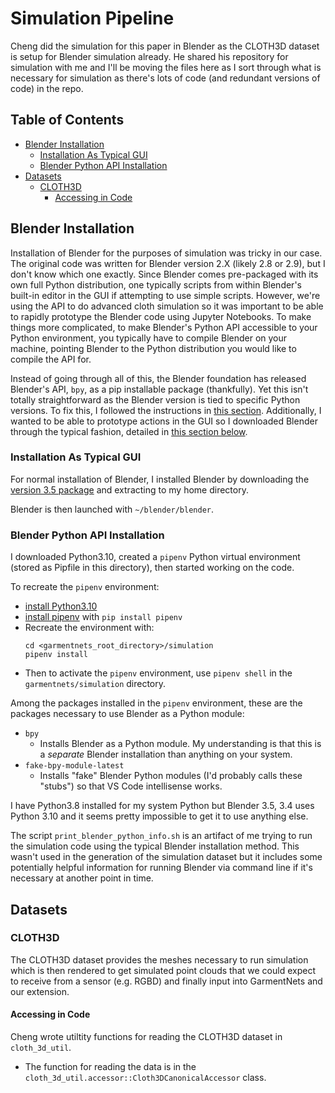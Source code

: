 # Simulation Pipeline <!-- omit from toc -->

Cheng did the simulation for this paper in Blender as the CLOTH3D dataset is setup for Blender simulation already. He shared his repository for simulation with me and I'll be moving the files here as I sort through what is necessary for simulation as there's lots of code (and redundant versions of code) in the repo.


## Table of Contents <!-- omit from toc -->
- [Blender Installation](#blender-installation)
  - [Installation As Typical GUI](#installation-as-typical-gui)
  - [Blender Python API Installation](#blender-python-api-installation)
- [Datasets](#datasets)
  - [CLOTH3D](#cloth3d)
    - [Accessing in Code](#accessing-in-code)

## Blender Installation

Installation of Blender for the purposes of simulation was tricky in our case. The original code was written for Blender version 2.X (likely 2.8 or 2.9), but I don't know which one exactly. Since Blender comes pre-packaged with its own full Python distribution, one typically scripts from within Blender's built-in editor in the GUI if attempting to use simple scripts. However, we're using the API to do advanced cloth simulation so it was important to be able to rapidly prototype the Blender code using Jupyter Notebooks. To make things more complicated, to make Blender's Python API accessible to your Python environment, you typically have to compile Blender on your machine, pointing Blender to the Python distribution you would like to compile the API for.

Instead of going through all of this, the Blender foundation has released Blender's API, `bpy`, as a pip installable package (thankfully). Yet this isn't totally straightforward as the Blender version is tied to specific Python versions. To fix this, I followed the instructions in [this section](#blender-python-api-installation). Additionally, I wanted to be able to prototype actions in the GUI so I downloaded Blender through the typical fashion, detailed in [this section below](#installation-as-typical-gui).

### Installation As Typical GUI

For normal installation of Blender, I installed Blender by downloading the [version 3.5 package](https://www.blender.org/download/) and extracting to my home directory.

Blender is then launched with `~/blender/blender`.

### Blender Python API Installation

I downloaded Python3.10, created a `pipenv` Python virtual environment (stored as Pipfile in this directory), then started working on the code.

To recreate the `pipenv` environment:
- [install Python3.10](https://computingforgeeks.com/how-to-install-python-on-ubuntu-linux-system/)
- [install pipenv](https://pypi.org/project/pipenv/) with `pip install pipenv`
- Recreate the environment with:
  ```
  cd <garmentnets_root_directory>/simulation
  pipenv install
  ```
- Then to activate the `pipenv` environment, use `pipenv shell` in the `garmentnets/simulation` directory.

Among the packages installed in the `pipenv` environment, these are the packages necessary to use Blender as a Python module:
- `bpy`
  - Installs Blender as a Python module. My understanding is that this is a *separate* Blender installation than anything on your system.
- `fake-bpy-module-latest`
  - Installs "fake" Blender Python modules (I'd probably calls these "stubs") so that VS Code intellisense works.

I have Python3.8 installed for my system Python but Blender 3.5, 3.4 uses Python 3.10 and it seems pretty impossible to get it to use anything else.

The script `print_blender_python_info.sh` is an artifact of me trying to run the simulation code using the typical Blender installation method. This wasn't used in the generation of the simulation dataset but it includes some potentially helpful information for running Blender via command line if it's necessary at another point in time.

## Datasets

### CLOTH3D

The CLOTH3D dataset provides the meshes necessary to run simulation which is then rendered to get simulated point clouds that we could expect to receive from a sensor (e.g. RGBD) and finally input into GarmentNets and our extension.

#### Accessing in Code

Cheng wrote utiltity functions for reading the CLOTH3D dataset in `cloth_3d_util`.

- The function for reading the data is in the `cloth_3d_util.accessor::Cloth3DCanonicalAccessor` class.


